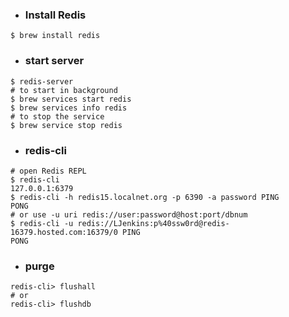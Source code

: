 - ### Install Redis
```shell
$ brew install redis
```

- ### start server
```shell
$ redis-server
# to start in background
$ brew services start redis
$ brew services info redis
# to stop the service
$ brew service stop redis
```

- ### redis-cli
```shell
# open Redis REPL
$ redis-cli
127.0.0.1:6379
$ redis-cli -h redis15.localnet.org -p 6390 -a password PING
PONG
# or use -u uri redis://user:password@host:port/dbnum
$ redis-cli -u redis://LJenkins:p%40ssw0rd@redis-16379.hosted.com:16379/0 PING
PONG
```

- ### purge
```shell
redis-cli> flushall
# or
redis-cli> flushdb
```